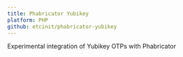 ```yaml
---
title: Phabricator Yubikey
platform: PHP
github: etcinit/phabricator-yubikey
---
```

Experimental integration of Yubikey OTPs with Phabricator

<!--more-->
